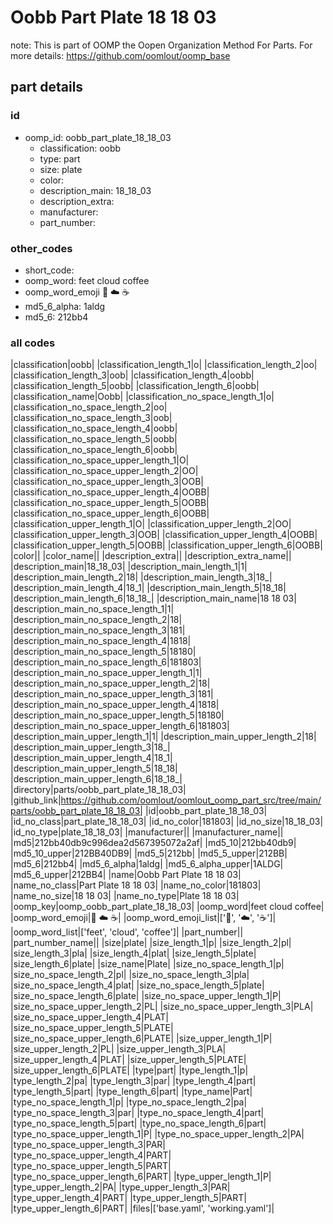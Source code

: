 # Oobb Part Plate 18 18 03  

note: This is part of OOMP the Oopen Organization Method For Parts. For more details: https://github.com/oomlout/oomp_base

##  part details





### id
* oomp_id: oobb_part_plate_18_18_03
  * classification: oobb
  * type: part
  * size: plate
  * color: 
  * description_main: 18_18_03
  * description_extra: 
  * manufacturer: 
  * part_number: 

### other_codes
* short_code: 
* oomp_word: feet cloud coffee
* oomp_word_emoji :feet: :cloud: :coffee:
* md5_6_alpha: 1aldg
* md5_6: 212bb4

### all codes 
|classification|oobb|
|classification_length_1|o|
|classification_length_2|oo|
|classification_length_3|oob|
|classification_length_4|oobb|
|classification_length_5|oobb|
|classification_length_6|oobb|
|classification_name|Oobb|
|classification_no_space_length_1|o|
|classification_no_space_length_2|oo|
|classification_no_space_length_3|oob|
|classification_no_space_length_4|oobb|
|classification_no_space_length_5|oobb|
|classification_no_space_length_6|oobb|
|classification_no_space_upper_length_1|O|
|classification_no_space_upper_length_2|OO|
|classification_no_space_upper_length_3|OOB|
|classification_no_space_upper_length_4|OOBB|
|classification_no_space_upper_length_5|OOBB|
|classification_no_space_upper_length_6|OOBB|
|classification_upper_length_1|O|
|classification_upper_length_2|OO|
|classification_upper_length_3|OOB|
|classification_upper_length_4|OOBB|
|classification_upper_length_5|OOBB|
|classification_upper_length_6|OOBB|
|color||
|color_name||
|description_extra||
|description_extra_name||
|description_main|18_18_03|
|description_main_length_1|1|
|description_main_length_2|18|
|description_main_length_3|18_|
|description_main_length_4|18_1|
|description_main_length_5|18_18|
|description_main_length_6|18_18_|
|description_main_name|18 18 03|
|description_main_no_space_length_1|1|
|description_main_no_space_length_2|18|
|description_main_no_space_length_3|181|
|description_main_no_space_length_4|1818|
|description_main_no_space_length_5|18180|
|description_main_no_space_length_6|181803|
|description_main_no_space_upper_length_1|1|
|description_main_no_space_upper_length_2|18|
|description_main_no_space_upper_length_3|181|
|description_main_no_space_upper_length_4|1818|
|description_main_no_space_upper_length_5|18180|
|description_main_no_space_upper_length_6|181803|
|description_main_upper_length_1|1|
|description_main_upper_length_2|18|
|description_main_upper_length_3|18_|
|description_main_upper_length_4|18_1|
|description_main_upper_length_5|18_18|
|description_main_upper_length_6|18_18_|
|directory|parts/oobb_part_plate_18_18_03|
|github_link|https://github.com/oomlout/oomlout_oomp_part_src/tree/main/parts/oobb_part_plate_18_18_03|
|id|oobb_part_plate_18_18_03|
|id_no_class|part_plate_18_18_03|
|id_no_color|181803|
|id_no_size|18_18_03|
|id_no_type|plate_18_18_03|
|manufacturer||
|manufacturer_name||
|md5|212bb40db9c996dea2d567395072a2af|
|md5_10|212bb40db9|
|md5_10_upper|212BB40DB9|
|md5_5|212bb|
|md5_5_upper|212BB|
|md5_6|212bb4|
|md5_6_alpha|1aldg|
|md5_6_alpha_upper|1ALDG|
|md5_6_upper|212BB4|
|name|Oobb Part Plate 18 18 03|
|name_no_class|Part Plate 18 18 03|
|name_no_color|181803|
|name_no_size|18 18 03|
|name_no_type|Plate 18 18 03|
|oomp_key|oomp_oobb_part_plate_18_18_03|
|oomp_word|feet cloud coffee|
|oomp_word_emoji|:feet: :cloud: :coffee:|
|oomp_word_emoji_list|[':feet:', ':cloud:', ':coffee:']|
|oomp_word_list|['feet', 'cloud', 'coffee']|
|part_number||
|part_number_name||
|size|plate|
|size_length_1|p|
|size_length_2|pl|
|size_length_3|pla|
|size_length_4|plat|
|size_length_5|plate|
|size_length_6|plate|
|size_name|Plate|
|size_no_space_length_1|p|
|size_no_space_length_2|pl|
|size_no_space_length_3|pla|
|size_no_space_length_4|plat|
|size_no_space_length_5|plate|
|size_no_space_length_6|plate|
|size_no_space_upper_length_1|P|
|size_no_space_upper_length_2|PL|
|size_no_space_upper_length_3|PLA|
|size_no_space_upper_length_4|PLAT|
|size_no_space_upper_length_5|PLATE|
|size_no_space_upper_length_6|PLATE|
|size_upper_length_1|P|
|size_upper_length_2|PL|
|size_upper_length_3|PLA|
|size_upper_length_4|PLAT|
|size_upper_length_5|PLATE|
|size_upper_length_6|PLATE|
|type|part|
|type_length_1|p|
|type_length_2|pa|
|type_length_3|par|
|type_length_4|part|
|type_length_5|part|
|type_length_6|part|
|type_name|Part|
|type_no_space_length_1|p|
|type_no_space_length_2|pa|
|type_no_space_length_3|par|
|type_no_space_length_4|part|
|type_no_space_length_5|part|
|type_no_space_length_6|part|
|type_no_space_upper_length_1|P|
|type_no_space_upper_length_2|PA|
|type_no_space_upper_length_3|PAR|
|type_no_space_upper_length_4|PART|
|type_no_space_upper_length_5|PART|
|type_no_space_upper_length_6|PART|
|type_upper_length_1|P|
|type_upper_length_2|PA|
|type_upper_length_3|PAR|
|type_upper_length_4|PART|
|type_upper_length_5|PART|
|type_upper_length_6|PART|
|files|['base.yaml', 'working.yaml']|
